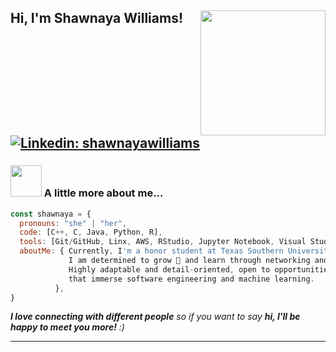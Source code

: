 <h2> Hi, I'm Shawnaya Williams!
<img align='right' src="https://media.giphy.com/media/jIgXf4hgbHCeKiXpvt/giphy.gif" width="200">
</em></p>

[![Linkedin: shawnayawilliams](https://img.shields.io/badge/-shawnayawilliams-blue?style=flat-square&logo=Linkedin&logoColor=white&link=https://www.linkedin.com/in/shawnaya-williams/)](https://www.linkedin.com/in/shawnaya-williams/)


### <img src="https://media.giphy.com/media/VgCDAzcKvsR6OM0uWg/giphy.gif" width="50"> A little more about me...  

```javascript
const shawnaya = {
  pronouns: "she" | "her",
  code: [C++, C, Java, Python, R],
  tools: [Git/GitHub, Linx, AWS, RStudio, Jupyter Notebook, Visual Studio Code, Docker],
  aboutMe: { Currently, I'm a honor student at Texas Southern University 🐅 pursuing a B.S. in Computer Science 👩🏾‍💻.
             I am determined to grow 🌱 and learn through networking and real-world 🌎experiences.
             Highly adaptable and detail-oriented, open to opportunities to intern in technological areas
             that immerse software engineering and machine learning.
          },
}
```
<em><b>I love connecting with different people</b> so if you want to say <b>hi, I'll be happy to meet you more!</b> :)</em>

---


  
